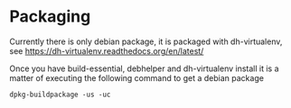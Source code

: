 Packaging
=========

Currently there is only debian package, it is packaged with dh-virtualenv,
see https://dh-virtualenv.readthedocs.org/en/latest/

Once you have build-essential, debhelper and dh-virtualenv install it
is a matter of executing the following command to get a debian package

    dpkg-buildpackage -us -uc

